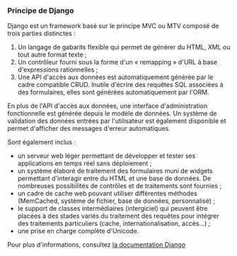 ### Principe de Django

Django est un framework basé sur le principe MVC ou MTV composé de trois parties distinctes :

1. Un langage de gabarits flexible qui permet de générer du HTML, XML ou tout autre format texte ;
2. Un contrôleur fourni sous la forme d'un « remapping » d'URL à base d'expressions rationnelles ;
3. Une API d'accès aux données est automatiquement générée par le cadre compatible CRUD. Inutile d'écrire des requêtes SQL associées à des formulaires, elles sont générées automatiquement par l'ORM.

En plus de l'API d'accès aux données, une interface d'administration fonctionnelle est générée depuis le modèle de données. Un système de validation des données entrées par l'utilisateur est également disponible et permet d'afficher des messages d'erreur automatiques.

Sont également inclus :
* un serveur web léger permettant de développer et tester ses applications en temps réel sans déploiement ;
* un système élaboré de traitement des formulaires muni de widgets permettant d'interagir entre du HTML et une base de données. De nombreuses possibilités de contrôles et de traitements sont fournies ;
* un cadre de cache web pouvant utiliser différentes méthodes (MemCached, système de fichier, base de données, personnalisé) ;
* le support de classes intermédiaires (intergiciel) qui peuvent être placées à des stades variés du traitement des requêtes pour intégrer des traitements particuliers (cache, internationalisation, accès…) ;
* une prise en charge complète d'Unicode.

Pour plus d'informations, consultez [la documentation Django](https://docs.djangoproject.com/en/3.0/)
